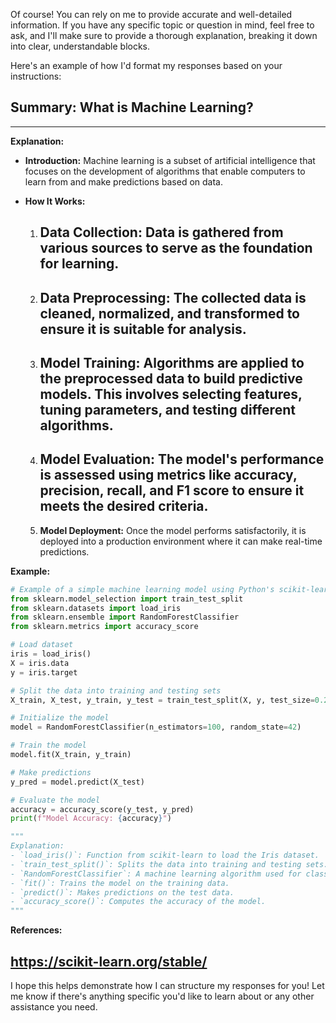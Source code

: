 Of course! You can rely on me to provide accurate and well-detailed information. If you have any specific topic or question in mind, feel free to ask, and I'll make sure to provide a thorough explanation, breaking it down into clear, understandable blocks.

Here's an example of how I'd format my responses based on your instructions:

## Summary: What is Machine Learning?
---
**Explanation:**
- **Introduction:**
  Machine learning is a subset of artificial intelligence that focuses on the development of algorithms that enable computers to learn from and make predictions based on data. 

- **How It Works:**
  1. **Data Collection:**
     Data is gathered from various sources to serve as the foundation for learning.
     ---
  2. **Data Preprocessing:**
     The collected data is cleaned, normalized, and transformed to ensure it is suitable for analysis.
     ---
  3. **Model Training:**
     Algorithms are applied to the preprocessed data to build predictive models. This involves selecting features, tuning parameters, and testing different algorithms.
     ---
  4. **Model Evaluation:**
     The model's performance is assessed using metrics like accuracy, precision, recall, and F1 score to ensure it meets the desired criteria.
     ---
  5. **Model Deployment:**
     Once the model performs satisfactorily, it is deployed into a production environment where it can make real-time predictions.

**Example:**
```python
# Example of a simple machine learning model using Python's scikit-learn library
from sklearn.model_selection import train_test_split
from sklearn.datasets import load_iris
from sklearn.ensemble import RandomForestClassifier
from sklearn.metrics import accuracy_score

# Load dataset
iris = load_iris()
X = iris.data
y = iris.target

# Split the data into training and testing sets
X_train, X_test, y_train, y_test = train_test_split(X, y, test_size=0.2, random_state=42)

# Initialize the model
model = RandomForestClassifier(n_estimators=100, random_state=42)

# Train the model
model.fit(X_train, y_train)

# Make predictions
y_pred = model.predict(X_test)

# Evaluate the model
accuracy = accuracy_score(y_test, y_pred)
print(f"Model Accuracy: {accuracy}")

"""
Explanation:
- `load_iris()`: Function from scikit-learn to load the Iris dataset.
- `train_test_split()`: Splits the data into training and testing sets.
- `RandomForestClassifier`: A machine learning algorithm used for classification.
- `fit()`: Trains the model on the training data.
- `predict()`: Makes predictions on the test data.
- `accuracy_score()`: Computes the accuracy of the model.
"""

```

**References:**
## https://scikit-learn.org/stable/ ##

I hope this helps demonstrate how I can structure my responses for you! Let me know if there's anything specific you'd like to learn about or any other assistance you need.